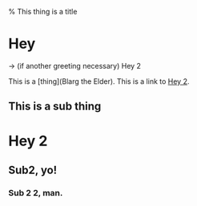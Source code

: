 % This thing is a title

# Hey #

-> (if another greeting necessary) Hey 2

This is a [thing](Blarg the Elder). This is a link to [Hey 2]().

## This is a sub thing ##

# Hey 2 #

## Sub2, yo! ##

### Sub 2 2, man. ###
